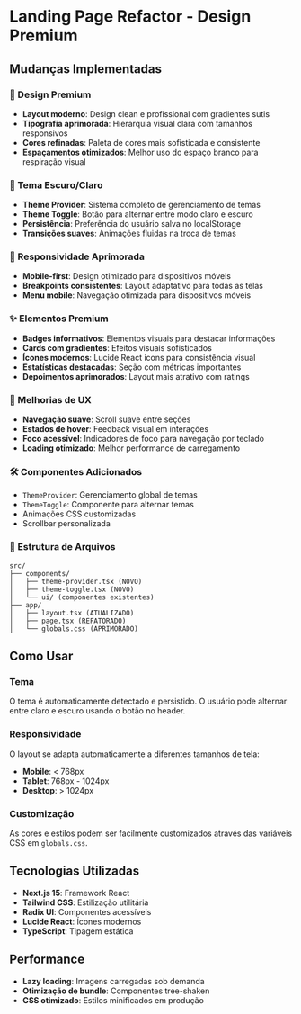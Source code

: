 # Landing Page Refactor - Design Premium

## Mudanças Implementadas

### 🎨 Design Premium
- **Layout moderno**: Design clean e profissional com gradientes sutis
- **Tipografia aprimorada**: Hierarquia visual clara com tamanhos responsivos
- **Cores refinadas**: Paleta de cores mais sofisticada e consistente
- **Espaçamentos otimizados**: Melhor uso do espaço branco para respiração visual

### 🌙 Tema Escuro/Claro
- **Theme Provider**: Sistema completo de gerenciamento de temas
- **Theme Toggle**: Botão para alternar entre modo claro e escuro
- **Persistência**: Preferência do usuário salva no localStorage
- **Transições suaves**: Animações fluidas na troca de temas

### 📱 Responsividade Aprimorada
- **Mobile-first**: Design otimizado para dispositivos móveis
- **Breakpoints consistentes**: Layout adaptativo para todas as telas
- **Menu mobile**: Navegação otimizada para dispositivos móveis

### ✨ Elementos Premium
- **Badges informativos**: Elementos visuais para destacar informações
- **Cards com gradientes**: Efeitos visuais sofisticados
- **Ícones modernos**: Lucide React icons para consistência visual
- **Estatísticas destacadas**: Seção com métricas importantes
- **Depoimentos aprimorados**: Layout mais atrativo com ratings

### 🚀 Melhorias de UX
- **Navegação suave**: Scroll suave entre seções
- **Estados de hover**: Feedback visual em interações
- **Foco acessível**: Indicadores de foco para navegação por teclado
- **Loading otimizado**: Melhor performance de carregamento

### 🛠️ Componentes Adicionados
- `ThemeProvider`: Gerenciamento global de temas
- `ThemeToggle`: Componente para alternar temas
- Animações CSS customizadas
- Scrollbar personalizada

### 📁 Estrutura de Arquivos
```
src/
├── components/
│   ├── theme-provider.tsx (NOVO)
│   ├── theme-toggle.tsx (NOVO)
│   └── ui/ (componentes existentes)
├── app/
│   ├── layout.tsx (ATUALIZADO)
│   ├── page.tsx (REFATORADO)
│   └── globals.css (APRIMORADO)
```

## Como Usar

### Tema
O tema é automaticamente detectado e persistido. O usuário pode alternar entre claro e escuro usando o botão no header.

### Responsividade
O layout se adapta automaticamente a diferentes tamanhos de tela:
- **Mobile**: < 768px
- **Tablet**: 768px - 1024px  
- **Desktop**: > 1024px

### Customização
As cores e estilos podem ser facilmente customizados através das variáveis CSS em `globals.css`.

## Tecnologias Utilizadas
- **Next.js 15**: Framework React
- **Tailwind CSS**: Estilização utilitária
- **Radix UI**: Componentes acessíveis
- **Lucide React**: Ícones modernos
- **TypeScript**: Tipagem estática

## Performance
- **Lazy loading**: Imagens carregadas sob demanda
- **Otimização de bundle**: Componentes tree-shaken
- **CSS otimizado**: Estilos minificados em produção